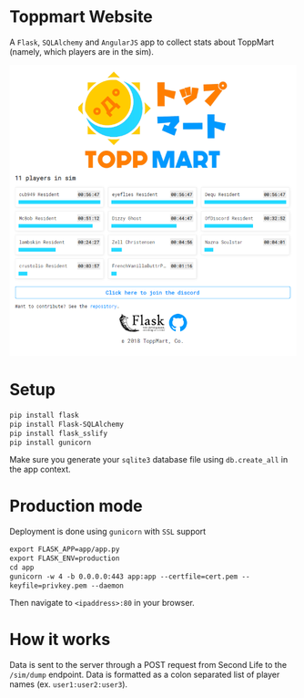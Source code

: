 # Toppmart Website

A `Flask`, `SQLAlchemy` and `AngularJS` app to collect stats about ToppMart (namely, which players are in the sim).

![](readme/screenshot.png)

# Setup

```
pip install flask
pip install Flask-SQLAlchemy
pip install flask_sslify
pip install gunicorn
```

Make sure you generate your `sqlite3` database file using `db.create_all` in the app context.

# Production mode

Deployment is done using `gunicorn` with `SSL` support

```
export FLASK_APP=app/app.py
export FLASK_ENV=production
cd app
gunicorn -w 4 -b 0.0.0.0:443 app:app --certfile=cert.pem --keyfile=privkey.pem --daemon
```

Then navigate to `<ipaddress>:80` in your browser.

# How it works

Data is sent to the server through a POST request from Second Life to the `/sim/dump` endpoint. Data is formatted as a colon separated list of player names (ex. `user1:user2:user3`).